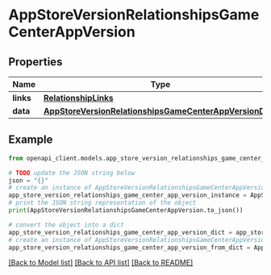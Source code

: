 # AppStoreVersionRelationshipsGameCenterAppVersion


## Properties

Name | Type | Description | Notes
------------ | ------------- | ------------- | -------------
**links** | [**RelationshipLinks**](RelationshipLinks.md) |  | [optional] 
**data** | [**AppStoreVersionRelationshipsGameCenterAppVersionData**](AppStoreVersionRelationshipsGameCenterAppVersionData.md) |  | [optional] 

## Example

```python
from openapi_client.models.app_store_version_relationships_game_center_app_version import AppStoreVersionRelationshipsGameCenterAppVersion

# TODO update the JSON string below
json = "{}"
# create an instance of AppStoreVersionRelationshipsGameCenterAppVersion from a JSON string
app_store_version_relationships_game_center_app_version_instance = AppStoreVersionRelationshipsGameCenterAppVersion.from_json(json)
# print the JSON string representation of the object
print(AppStoreVersionRelationshipsGameCenterAppVersion.to_json())

# convert the object into a dict
app_store_version_relationships_game_center_app_version_dict = app_store_version_relationships_game_center_app_version_instance.to_dict()
# create an instance of AppStoreVersionRelationshipsGameCenterAppVersion from a dict
app_store_version_relationships_game_center_app_version_from_dict = AppStoreVersionRelationshipsGameCenterAppVersion.from_dict(app_store_version_relationships_game_center_app_version_dict)
```
[[Back to Model list]](../README.md#documentation-for-models) [[Back to API list]](../README.md#documentation-for-api-endpoints) [[Back to README]](../README.md)


